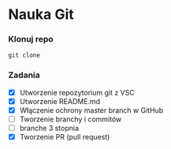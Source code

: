 # Nauka Git

### Klonuj repo
```
git clone
```

### Zadania
- [x] Utworzenie repozytorium git z VSC
- [x] Utworzenie README.md
- [x] Włączenie ochrony master branch w GitHub
- [ ] Tworzenie branchy i commitów
- [ ] branche 3 stopnia
- [X] Tworzenie PR (pull request)
